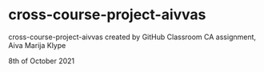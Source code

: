 # cross-course-project-aivvas
cross-course-project-aivvas created by GitHub Classroom
CA assignment, Aiva Marija Klype


8th of October 2021